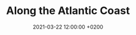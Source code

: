 ---
layout: post
title: "Along the Atlantic Coast"
date: 2021-03-22 12:00:00 +0200
permalink: "along-the-atlantic-coast.html"

link_collection: bikepacking-northern-spain.html
active_collection: "Bikepacking Northern Spain"
article: "1"
day_start: "1"
day_end: "6"
intro: "The journey kicks off in Nantes and heads towards the charming Bay of Bourgneuf. Nowadays, the area is all about oyster and salt farming, giving the scenery a unique touch. Once you move past the bay and cruise from La-Barre-de-Monts to La-Faute-sur-Mer, you'll notice the coastline is mostly urbanized, though its inhabitants remain sparse during the winter months. Scattered along the shoreline are pockets of dunes and pine forests, standing guard over the wetlands nestled farther inland. Moving on from La Faute-sur-Mer, you'll discover the Baie de l'Aiguillon, where the river La Sèvre Nortaise joins the Atlantic Ocean – a bustling hub for bird migrations. Following a pause in La Rochelle, I decided to switch from the EV1 to the V92, also known as La Flow Vélo, which led me towards Saintes. As I made my way to Saintes, a subtle transformation began to unfold, altering the landscape, vegetation, and architectural character that surrounded me."

statistics_duration: "6 days"
statistics_distance: "350 km"
statistics_ascent: "920 m"
statistics_surface: "24% unpaved"
statistics_highest_elevation: "40 m"
statistics_lowest_elevation: "0 m"

highlights_1_title: "Bay of Bourgneuf"
highlights_1_description: "Nestled between land and sea, the Bay of Bourgneuf is a charming and picturesque bay where oyster and salt farming create a harmonious landscape."
highlights_2_title: "Sandy dunes and pine forests"
highlights_2_description: "Despite being urbanized, while cycling along the EV1 between La-Barre-de-Monts and La-Faute-sur-Mer, you'll come across beautiful patches of sandy dunes and pine forests. Moreover, you'll be treated to the gentle and constant embrace of the ocean breeze."

img_thumbnail: /assets/img/col_northern-spain_article-2021-03-22_thumbnail.jpg
img_map: /assets/img/col_northern-spain_article-2021-03-22_map.jpg
img_bg: "article-2021-03-22"

imgcomp-4-land-port_img-1: /assets/img/20210318-121619.jpg
imgcomp-4-land-port_img-2: /assets/img/20210318-121512.jpg
imgcomp-4-land-port_img-3: /assets/img/20210318-150830.jpg
imgcomp-4-land-port_img-4: /assets/img/20210318-151908.jpg

imgcomp-2-land-n1_1: /assets/img/20210318-151833.jpg
imgcomp-2-land-n1_2: /assets/img/20210318-155321.jpg

imgcomp-2-land-n2_1: /assets/img/20210319-093811.jpg
imgcomp-2-land-n2_2: /assets/img/20210319-120618.jpg
---
